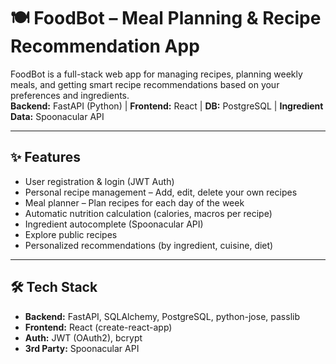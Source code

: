 # 🍽️ FoodBot – Meal Planning & Recipe Recommendation App

FoodBot is a full-stack web app for managing recipes, planning weekly meals, and getting smart recipe recommendations based on your preferences and ingredients.  
**Backend:** FastAPI (Python) | **Frontend:** React | **DB:** PostgreSQL | **Ingredient Data:** Spoonacular API

---

## ✨ Features

- User registration & login (JWT Auth)
- Personal recipe management – Add, edit, delete your own recipes
- Meal planner – Plan recipes for each day of the week
- Automatic nutrition calculation (calories, macros per recipe)
- Ingredient autocomplete (Spoonacular API)
- Explore public recipes
- Personalized recommendations (by ingredient, cuisine, diet)

---

## 🛠️ Tech Stack

- **Backend:** FastAPI, SQLAlchemy, PostgreSQL, python-jose, passlib
- **Frontend:** React (create-react-app)
- **Auth:** JWT (OAuth2), bcrypt
- **3rd Party:** Spoonacular API
